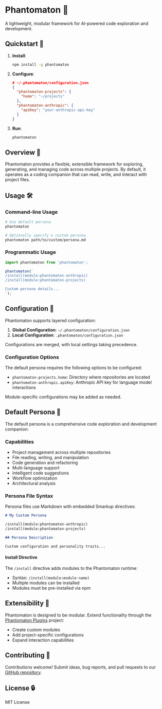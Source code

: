 # Phantomaton 🔮

A lightweight, modular framework for AI-powered code exploration and development.

## Quickstart 🚀

1. **Install**:
   ```bash
   npm install -g phantomaton
   ```

2. **Configure**:
   ```json
   # ~/.phantomaton/configuration.json
   {
     "phantomaton-projects": {
       "home": "~/projects"
     },
     "phantomaton-anthropic": {
       "apiKey": "your-anthropic-api-key"
     }
   }
   ```

3. **Run**:
   ```bash
   phantomaton
   ```

## Overview 🌟

Phantomaton provides a flexible, extensible framework for exploring, generating, and managing code across multiple projects. By default, it operates as a coding companion that can read, write, and interact with project files.

## Usage 🛠️

### Command-line Usage

```bash
# Use default persona
phantomaton

# Optionally specify a custom persona
phantomaton path/to/custom/persona.md
```

### Programmatic Usage

```javascript
import phantomaton from 'phantomaton';

phantomaton(`
/install(module:phantomaton-anthropic)
/install(module:phantomaton-projects)

Custom persona details...
`);
```

## Configuration 🔧

Phantomaton supports layered configuration:

1. **Global Configuration**: `~/.phantomaton/configuration.json`
2. **Local Configuration**: `.phantomaton/configuration.json`

Configurations are merged, with local settings taking precedence.

### Configuration Options

The default persona requires the following options to be configured:

- `phantomaton-projects.home`: Directory where repositories are located
- `phantomaton-anthropic.apiKey`: Anthropic API key for language model interactions

Module-specific configurations may be added as needed.

## Default Persona 🤖

The default persona is a comprehensive code exploration and development companion:

### Capabilities

- Project management across multiple repositories
- File reading, writing, and manipulation
- Code generation and refactoring
- Multi-language support
- Intelligent code suggestions
- Workflow optimization
- Architectural analysis

### Persona File Syntax

Persona files use Markdown with embedded Smarkup directives:

```markdown
# My Custom Persona

/install(module:phantomaton-anthropic)
/install(module:phantomaton-projects)

## Persona Description

Custom configuration and personality traits...
```

#### Install Directive

The `/install` directive adds modules to the Phantomaton runtime:

- Syntax: `/install(module:module-name)`
- Multiple modules can be installed
- Modules must be pre-installed via npm

## Extensibility 💫

Phantomaton is designed to be modular. Extend functionality through the [Phantomaton Plugins](https://github.com/phantomaton-ai/phantomaton-plugins) project:

- Create custom modules
- Add project-specific configurations
- Expand interaction capabilities

## Contributing 🦄

Contributions welcome! Submit ideas, bug reports, and pull requests to our [GitHub repository](https://github.com/phantomaton-ai/phantomaton).

## License 🔒

MIT License